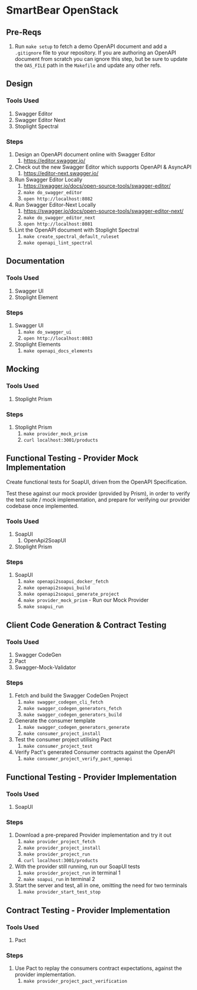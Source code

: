 
# SmartBear OpenStack

## Pre-Reqs

1. Run `make setup` to fetch a demo OpenAPI document and add a `.gitignore` file to your repository. If you are authoring an OpenAPI document from scratch you can ignore this step, but be sure to update the `OAS_FILE` path in the `Makefile` and update any other refs.

## Design

### Tools Used

1. Swagger Editor
2. Swagger Editor Next
3. Stoplight Spectral

### Steps

1. Design an OpenAPI document online with Swagger Editor
   1. https://editor.swagger.io/
2. Check out the new Swagger Editor which supports OpenAPI & AsyncAPI
   1. https://editor-next.swagger.io/
3. Run Swagger Editor Locally
   1. https://swagger.io/docs/open-source-tools/swagger-editor/
   2. `make do_swagger_editor`
   3. `open http://localhost:8082`
4. Run Swagger Editor-Next Locally
   1. https://swagger.io/docs/open-source-tools/swagger-editor-next/
   2. `make do_swagger_editor_next`
   3. `open http://localhost:8081`
5. Lint the OpenAPI document with Stoplight Spectral
   1. `make create_spectral_default_ruleset`
   2. `make openapi_lint_spectral`

## Documentation

### Tools Used

1. Swagger UI
2. Stoplight Element

### Steps

1. Swagger UI
   1. `make do_swagger_ui`
   2. `open http://localhost:8083`
2. Stoplight Elements
   1. `make openapi_docs_elements`

## Mocking

### Tools Used

1. Stoplight Prism

### Steps

1. Stoplight Prism
   1. `make provider_mock_prism`
   2. `curl localhost:3001/products`

## Functional Testing - Provider Mock Implementation

Create functional tests for SoapUI, driven from the OpenAPI Specification.

Test these against our mock provider (provided by Prism), in order to verify the test suite / mock implementation, and prepare for verifying our provider codebase once implemented.

### Tools Used

1. SoapUI
   1. OpenApi2SoapUI
2. Stoplight Prism

### Steps

1. SoapUI
   1. `make openapi2soapui_docker_fetch`
   2. `make openapi2soapui_build`
   3. `make openapi2soapui_generate_project`
   4. `make provider_mock_prism` - Run our Mock Provider
   5. `make soapui_run`

## Client Code Generation & Contract Testing

### Tools Used

1. Swagger CodeGen
2. Pact
3. Swagger-Mock-Validator

### Steps

1. Fetch and build the Swagger CodeGen Project
   1. `make swagger_codegen_cli_fetch`
   2. `make swagger_codegen_generators_fetch`
   3. `make swagger_codegen_generators_build`
2. Generate the consumer template
   1. `make swagger_codegen_generators_generate`
   2. `make consumer_project_install`
3. Test the consumer project utilising Pact
   1. `make consumer_project_test`
4. Verify Pact's generated Consumer contracts against the OpenAPI
   1. `make consumer_project_verify_pact_openapi`

## Functional Testing - Provider Implementation

### Tools Used

1. SoapUI

### Steps

1. Download a pre-prepared Provider implementation and try it out
   1. `make provider_project_fetch`
   2. `make provider_project_install`
   3. `make provider_project_run`
   4. `curl localhost:3001/products`
2. With the provider still running, run our SoapUI tests
   1. `make provider_project_run` in terminal 1
   2. `make soapui_run` in terminal 2
3. Start the server and test, all in one, omitting the need for two terminals
   1. `make provider_start_test_stop`

## Contract Testing - Provider Implementation

### Tools Used

1. Pact

### Steps

1. Use Pact to replay the consumers contract expectations, against the provider implementation.
   1. `make provider_project_pact_verification`